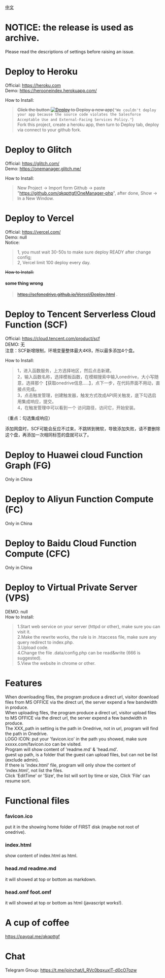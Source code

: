 [中文](Documentation/readme_CN.md)

# NOTICE: the release is used as archive. 
Please read the descriptions of settings before raising an issue.  

# Deploy to Heroku  
Official: https://heroku.com  
Demo: https://herooneindex.herokuapp.com/  

How to Install:   
> ~~Click the button [![Deploy](https://www.herokucdn.com/deploy/button.svg)](https://heroku.com/deploy) to Deploy a new app~~(`"We couldn't deploy your app because the source code violates the Salesforce Acceptable Use and External-Facing Services Policy."`)  
> Fork this project, create a heroku app, then turn to Deploy tab, deploy via connect to your github fork.   


# Deploy to Glitch  
Official: https://glitch.com/  
Demo: https://onemanager.glitch.me/  

How to Install:
> New Project -> Import form Github -> paste "https://github.com/qkqpttgf/OneManager-php", after done, Show -> In a New Window.  


# Deploy to Vercel  
Official: https://vercel.com/  
Demo: null  
Notice: 
> 1, you must wait 30-50s to make sure deploy READY after change config;  
> 2, Vercel limit 100 deploy every day.  

~~How to Install:~~
#### some thing wrong  
> ~~https://scfonedrive.github.io/Vercel/Deploy.html~~ .  


# Deploy to Tencent Serverless Cloud Function (SCF)  
Official: https://cloud.tencent.com/product/scf  
DEMO:  无  
注意：SCF新增限制，环境变量整体最大4KB，所以最多添加4个盘。  

How to Install:  
> 1，进入函数服务，上方选择地区，然后点击新建。  
> 2，输入函数名称，选择模板函数，在模糊搜索中输入onedrive，大小写随意，选择那个【获取onedrive信息.....】，点下一步，在代码界面不用动，直接点完成。  
> 3，点击触发管理，创建触发器，触发方式改成API网关触发，底下勾选启用集成响应，提交。  
> 4，在触发管理中可以看到一个 访问路径，访问它，开始安装。  

（重点：勾选集成响应）  
  
添加网盘时，SCF可能会反应不过来，不跳转到微软，导致添加失败，请不要删除这个盘，再添加一次相同标签的盘就可以了。  


# Deploy to Huawei cloud Function Graph (FG)  
Only in China  

# Deploy to Aliyun Function Compute (FC)  
Only in China  

# Deploy to Baidu Cloud Function Compute (CFC)  
Only in China  

# Deploy to Virtual Private Server (VPS)  
DEMO:  null  
How to Install:  
> 1.Start web service on your server (httpd or other), make sure you can visit it.  
> 2.Make the rewrite works, the rule is in .htaccess file, make sure any query redirect to index.php.  
> 3.Upload code.  
> 4.Change the file .data/config.php can be read&write (666 is suggested).  
> 5.View the website in chrome or other.  


# Features  
When downloading files, the program produce a direct url, visitor download files from MS OFFICE via the direct url, the server expend a few bandwidth in produce.  
When uploading files, the program produce a direct url, visitor upload files to MS OFFICE via the direct url, the server expend a few bandwidth in produce.  
The XXX_path in setting is the path in Onedrive, not in url, program will find the path in Onedrive.  
LOGO ICON: put your 'favicon.ico' in the path you showed, make sure xxxxx.com/favicon.ico can be visited.   
Program will show content of 'readme.md' & 'head.md'.  
guest up path, is a folder that the guest can upload files, but can not be list (exclude admin).  
If there is 'index.html' file, program will only show the content of 'index.html', not list the files.  
Click 'EditTime' or 'Size', the list will sort by time or size, Click 'File' can resume sort.  

# Functional files  
### favicon.ico  
put it in the showing home folder of FIRST disk (maybe not root of onedrive).  
### index.html  
show content of index.html as html.  
### head.md readme.md  
it will showed at top or bottom as markdown.  
### head.omf foot.omf  
it will showed at top or bottom as html (javascript works!).  

# A cup of coffee  
https://paypal.me/qkqpttgf  

# Chat  
Telegram Group: https://t.me/joinchat/I_RVc0bqxuxlT-d0cO7ozw  
